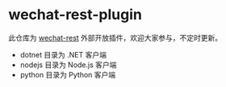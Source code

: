 # wechat-rest-plugin

此仓库为 [wechat-rest](https://github.com/opentdp/wechat-rest-plugin) 外部开放插件，欢迎大家参与，不定时更新。

- dotnet 目录为 .NET 客户端
- nodejs 目录为 Node.js 客户端
- python 目录为 Python 客户端
